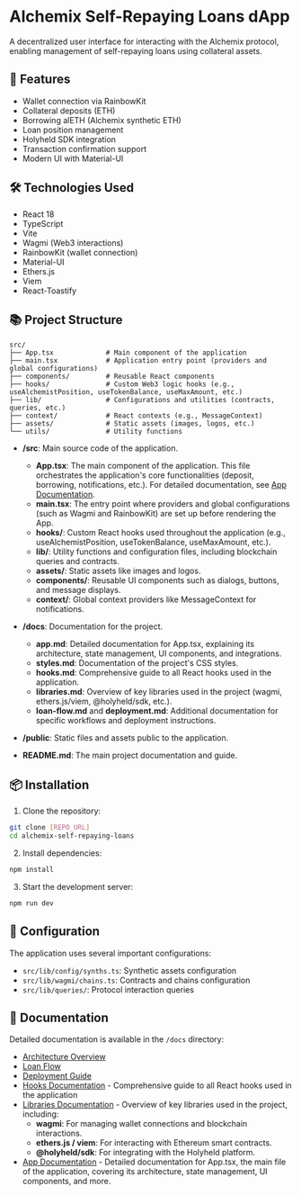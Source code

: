 # Alchemix Self-Repaying Loans dApp

A decentralized user interface for interacting with the Alchemix protocol, enabling management of self-repaying loans using collateral assets.

## 🚀 Features

- Wallet connection via RainbowKit
- Collateral deposits (ETH)
- Borrowing alETH (Alchemix synthetic ETH)
- Loan position management
- Holyheld SDK integration
- Transaction confirmation support
- Modern UI with Material-UI

## 🛠 Technologies Used

- React 18
- TypeScript
- Vite
- Wagmi (Web3 interactions)
- RainbowKit (wallet connection)
- Material-UI
- Ethers.js
- Viem
- React-Toastify

## 📚 Project Structure

```
src/
├── App.tsx             # Main component of the application
├── main.tsx            # Application entry point (providers and global configurations)
├── components/         # Reusable React components
├── hooks/              # Custom Web3 logic hooks (e.g., useAlchemistPosition, useTokenBalance, useMaxAmount, etc.)
├── lib/                # Configurations and utilities (contracts, queries, etc.)
├── context/            # React contexts (e.g., MessageContext)
├── assets/             # Static assets (images, logos, etc.)
└── utils/              # Utility functions
```


- **/src**: Main source code of the application.
  - **App.tsx**: The main component of the application. This file orchestrates the application's core functionalities (deposit, borrowing, notifications, etc.). For detailed documentation, see [App Documentation](docs/app.md).
  - **main.tsx**: The entry point where providers and global configurations (such as Wagmi and RainbowKit) are set up before rendering the App.
  - **hooks/**: Custom React hooks used throughout the application (e.g., useAlchemistPosition, useTokenBalance, useMaxAmount, etc.).
  - **lib/**: Utility functions and configuration files, including blockchain queries and contracts.
  - **assets/**: Static assets like images and logos.
  - **components/**: Reusable UI components such as dialogs, buttons, and message displays.
  - **context/**: Global context providers like MessageContext for notifications.

- **/docs**: Documentation for the project.
  - **app.md**: Detailed documentation for App.tsx, explaining its architecture, state management, UI components, and integrations.
  - **styles.md**: Documentation of the project's CSS styles.
  - **hooks.md**: Comprehensive guide to all React hooks used in the application.
  - **libraries.md**: Overview of key libraries used in the project (wagmi, ethers.js/viem, @holyheld/sdk, etc.).
  - **loan-flow.md** and **deployment.md**: Additional documentation for specific workflows and deployment instructions.

- **/public**: Static files and assets public to the application.

- **README.md**: The main project documentation and guide.

## 📦 Installation

1. Clone the repository:
```bash
git clone [REPO_URL]
cd alchemix-self-repaying-loans
```

2. Install dependencies:
```bash
npm install
```

3. Start the development server:
```bash
npm run dev
```

## 🔧 Configuration

The application uses several important configurations:

- `src/lib/config/synths.ts`: Synthetic assets configuration
- `src/lib/wagmi/chains.ts`: Contracts and chains configuration
- `src/lib/queries/`: Protocol interaction queries


## 📄 Documentation

Detailed documentation is available in the `/docs` directory:

- [Architecture Overview](docs/architecture.md)
- [Loan Flow](docs/loan-flow.md)
- [Deployment Guide](docs/deployment.md)
- [Hooks Documentation](docs/hooks.md) - Comprehensive guide to all React hooks used in the application
- [Libraries Documentation](docs/libraries.md) - Overview of key libraries used in the project, including:
  - **wagmi**: For managing wallet connections and blockchain interactions.
  - **ethers.js / viem**: For interacting with Ethereum smart contracts.
  - **@holyheld/sdk**: For integrating with the Holyheld platform.
- [App Documentation](docs/app.md) - Detailed documentation for App.tsx, the main file of the application, covering its architecture, state management, UI components, and more.


